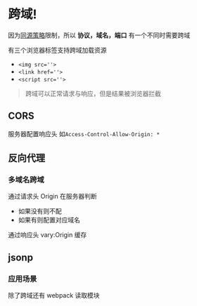 # 跨域!

因为[同源策略](https://developer.mozilla.org/zh-CN/docs/Web/Security/Same-origin_policy)限制，所以 **协议，域名，端口** 有一个不同时需要跨域

有三个浏览器标签支持跨域加载资源

- `<img src=''>`
- `<link href=''>`
- `<script src=''>`

> 跨域可以正常请求与响应，但是结果被浏览器拦截

## CORS

服务器配置响应头
如`Access-Control-Allow-Origin: *`

## 反向代理

### 多域名跨域

通过请求头 Origin 在服务器判断

- 如果没有则不配
- 如果有则配置对应域名

通过响应头 vary:Origin 缓存

## jsonp

### 应用场景

除了跨域还有 webpack 读取模块
